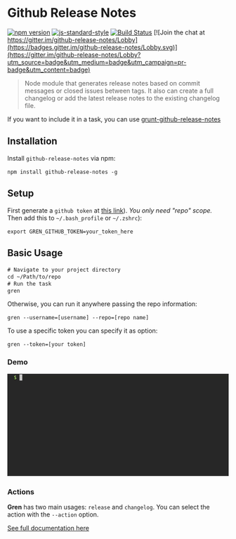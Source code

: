# Github Release Notes

[![npm version](https://badge.fury.io/js/github-release-notes.svg)](https://badge.fury.io/js/github-release-notes)
[![js-standard-style](https://img.shields.io/badge/code%20style-standard-brightgreen.svg)](http://standardjs.com)
[![Build Status](https://travis-ci.org/github-tools/github-release-notes.svg?branch=master)](https://travis-ci.org/github-tools/github-release-notes)
[![Join the chat at https://gitter.im/github-release-notes/Lobby](https://badges.gitter.im/github-release-notes/Lobby.svg)](https://gitter.im/github-release-notes/Lobby?utm_source=badge&utm_medium=badge&utm_campaign=pr-badge&utm_content=badge)

> Node module that generates release notes based on commit messages or closed issues between tags. It also can create a full changelog or add the latest release notes to the existing changelog file.

If you want to include it in a task, you can use [grunt-github-release-notes](https://github.com/github-tools/grunt-github-release-notes)

## Installation

Install `github-release-notes` via npm:

```shell
npm install github-release-notes -g
```

## Setup

First generate a `github token` at [this link](https://help.github.com/articles/creating-an-access-token-for-command-line-use/)). _You only need "repo" scope._
Then add this to  `~/.bash_profile` or `~/.zshrc`):

```shell
export GREN_GITHUB_TOKEN=your_token_here
```

## Basic Usage

```shell
# Navigate to your project directory
cd ~/Path/to/repo
# Run the task
gren
```

Otherwise, you can run it anywhere passing the repo information:

```shell
gren --username=[username] --repo=[repo name]
```

To use a specific token you can specify it as option:

```shell
gren --token=[your token]
```

### Demo

![gren demo](./docs/images/examples/exec_gren.gif)

### Actions

**Gren** has two main usages: `release` and `changelog`.
You can select the action with the `--action` option.

[See full documentation here](https://github-tools.github.io/github-release-notes/examples.html)
